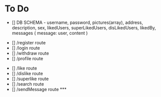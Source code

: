 # To Do

<!-- DB -->
- [] DB SCHEMA - username, password, pictures(array), address, description, sex, likedUsers, superLikedUsers, disLikedUsers, likedBy, messages ( message: user, content )

<!-- User Router -->
- [] /register route
- [] /login route
- [] /withdraw route
- [] /profile route

<!-- Action Router -->
- [] /like route
- [] /dislike route
- [] /superlike route
- [] /search route
- [] /sendMessage route ***